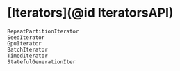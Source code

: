 # [Iterators](@id IteratorsAPI)

```@docs
RepeatPartitionIterator
SeedIterator
GpuIterator
BatchIterator
TimedIterator
StatefulGenerationIter
```